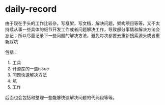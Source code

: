 # daily-record

由于现在手头的工作比较杂，写框架，写文档，解决问题，架构项目等等，又不太持续从事一些具体的细节开发工作或者问题解决工作，导致部分事情和解决方法会忘记；所以尽量记录下一些问题的解决方法，避免每次都要去重新搜索源头或者重新踩坑

包括：

1. 工具
2. 开源库的一些issue
3. 问题快速解决方法
4. 坑
5. 工作

后面也会包括和整理一些能够快速解决问题的代码段等等。




